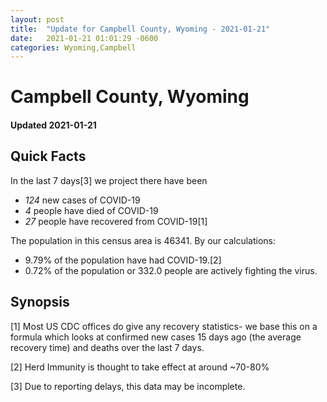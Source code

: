 ```yaml
---
layout: post
title:  "Update for Campbell County, Wyoming - 2021-01-21"
date:   2021-01-21 01:01:29 -0600
categories: Wyoming,Campbell
---
```


# Campbell County, Wyoming
#### Updated 2021-01-21

## Quick Facts

In the last 7 days[3] we project there have been
- *124* new cases of COVID-19
- *4* people have died of COVID-19
- *27* people have recovered from COVID-19[1]

The population in this census area is 46341. By our calculations:
- 9.79% of the population have had COVID-19.[2]
- 0.72% of the population or 332.0 people are actively fighting the virus.

## Synopsis




[1] Most US CDC offices do give any recovery statistics- we base this on a formula which looks at confirmed new cases
15 days ago (the average recovery time) and deaths over the last 7 days.

[2] Herd Immunity is thought to take effect at around ~70-80%

[3] Due to reporting delays, this data may be incomplete.
 
    